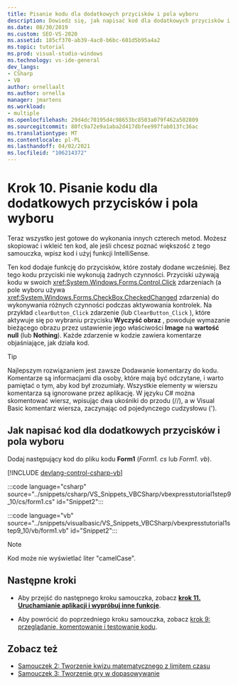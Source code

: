 ```yaml
---
title: Pisanie kodu dla dodatkowych przycisków i pola wyboru
description: Dowiedz się, jak napisać kod dla dodatkowych przycisków i pola wyboru w samouczku Tworzenie obrazu przeglądarki.
ms.date: 08/30/2019
ms.custom: SEO-VS-2020
ms.assetid: 185cf370-ab39-4ac0-b6bc-601d5b95a4a2
ms.topic: tutorial
ms.prod: visual-studio-windows
ms.technology: vs-ide-general
dev_langs:
- CSharp
- VB
author: ornellaalt
ms.author: ornella
manager: jmartens
ms.workload:
- multiple
ms.openlocfilehash: 29d4dc70195d4c98653bc8503a079f462a502809
ms.sourcegitcommit: 80fc9a72e9a1aba2d417dbfee997fab013fc36ac
ms.translationtype: MT
ms.contentlocale: pl-PL
ms.lasthandoff: 04/02/2021
ms.locfileid: "106214372"
---
```

# <a name="step-10-write-code-for-additional-buttons-and-a-check-box"></a>Krok 10. Pisanie kodu dla dodatkowych przycisków i pola wyboru

Teraz wszystko jest gotowe do wykonania innych czterech metod. Możesz skopiować i wkleić ten kod, ale jeśli chcesz poznać większość z tego samouczka, wpisz kod i użyj funkcji IntelliSense.

Ten kod dodaje funkcję do przycisków, które zostały dodane wcześniej. Bez tego kodu przyciski nie wykonują żadnych czynności. Przyciski używają kodu w swoich <xref:System.Windows.Forms.Control.Click> zdarzeniach (a pole wyboru używa <xref:System.Windows.Forms.CheckBox.CheckedChanged> zdarzenia) do wykonywania różnych czynności podczas aktywowania kontrolek. Na przykład `clearButton_Click` zdarzenie (lub `ClearButton_Click` ), które aktywuje się po wybraniu przycisku **Wyczyść obraz** , powoduje wymazanie bieżącego obrazu przez ustawienie jego właściwości **Image** na **wartość null** (lub **Nothing**). Każde zdarzenie w kodzie zawiera komentarze objaśniające, jak działa kod.

> [!TIP]
> Najlepszym rozwiązaniem jest zawsze Dodawanie komentarzy do kodu. Komentarze są informacjami dla osoby, które mają być odczytane, i warto pamiętać o tym, aby kod był zrozumiały. Wszystkie elementy w wierszu komentarza są ignorowane przez aplikację. W języku C# można skomentować wiersz, wpisując dwa ukośniki do przodu (//), a w Visual Basic komentarz wiersza, zaczynając od pojedynczego cudzysłowu (').

## <a name="how-to-write-code-for-additional-buttons-and-a-check-box"></a>Jak napisać kod dla dodatkowych przycisków i pola wyboru

Dodaj następujący kod do pliku kodu **Form1** (*Form1. cs* lub *Form1. vb*).

  [!INCLUDE [devlang-control-csharp-vb](./includes/devlang-control-csharp-vb.md)]

  :::code language="csharp" source="../snippets/csharp/VS_Snippets_VBCSharp/vbexpresstutorial1step9_10/cs/form1.cs" id="Snippet2":::

  :::code language="vb" source="../snippets/visualbasic/VS_Snippets_VBCSharp/vbexpresstutorial1step9_10/vb/form1.vb" id="Snippet2":::

> [!NOTE]
> Kod może nie wyświetlać liter "camelCase".

## <a name="next-steps"></a>Następne kroki

* Aby przejść do następnego kroku samouczka, zobacz **[krok 11. Uruchamianie aplikacji i wypróbuj inne funkcje](../ide/step-11-run-your-program-and-try-other-features.md)**.

* Aby powrócić do poprzedniego kroku samouczka, zobacz [krok 9: przeglądanie, komentowanie i testowanie kodu](../ide/step-9-review-comment-and-test-your-code.md).

## <a name="see-also"></a>Zobacz też

* [Samouczek 2: Tworzenie kwizu matematycznego z limitem czasu](tutorial-2-create-a-timed-math-quiz.md)
* [Samouczek 3: Tworzenie gry w dopasowywanie](tutorial-3-create-a-matching-game.md)
